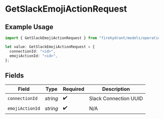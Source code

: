 # GetSlackEmojiActionRequest

## Example Usage

```typescript
import { GetSlackEmojiActionRequest } from "firehydrant/models/operations";

let value: GetSlackEmojiActionRequest = {
  connectionId: "<id>",
  emojiActionId: "<id>",
};
```

## Fields

| Field                 | Type                  | Required              | Description           |
| --------------------- | --------------------- | --------------------- | --------------------- |
| `connectionId`        | *string*              | :heavy_check_mark:    | Slack Connection UUID |
| `emojiActionId`       | *string*              | :heavy_check_mark:    | N/A                   |
